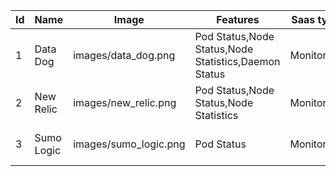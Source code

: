 | Id    | Name       | Image                 | Features                                             | Saas type  | Price                | Description |
| ----- | ---------- | --------------------- | ---------------------------------------------------- | ---------- | -------------------- | ----------- |
| 1     | Data Dog   | images/data_dog.png   | Pod Status,Node Status,Node Statistics,Daemon Status | Monitoring | $5 / container       | Infra       |
| 2     | New Relic  | images/new_relic.png  | Pod Status,Node Status,Node Statistics               | Monitoring | $5 / node            | APM         |
| 3     | Sumo Logic | images/sumo_logic.png | Pod Status                                           | Monitoring | $5 / day per GB logs | Logs        |
